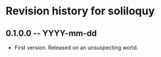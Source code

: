 # Revision history for soliloquy

## 0.1.0.0 -- YYYY-mm-dd

* First version. Released on an unsuspecting world.
